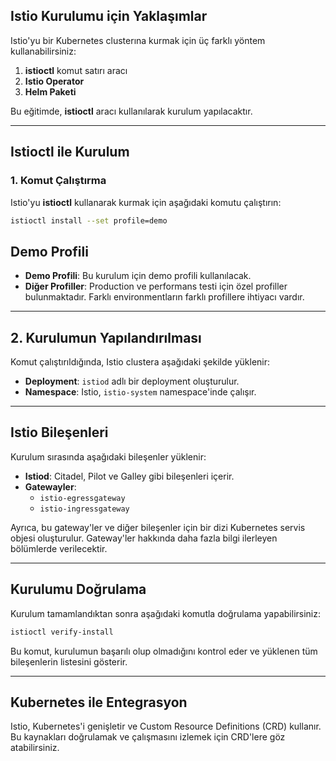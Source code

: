 ## Istio Kurulumu için Yaklaşımlar

Istio'yu bir Kubernetes clusterına kurmak için üç farklı yöntem kullanabilirsiniz:
1. **istioctl** komut satırı aracı
2. **Istio Operator**
3. **Helm Paketi**

Bu eğitimde, **istioctl** aracı kullanılarak kurulum yapılacaktır.

---

## Istioctl ile Kurulum

### 1. Komut Çalıştırma
Istio'yu **istioctl** kullanarak kurmak için aşağıdaki komutu çalıştırın:

```bash
istioctl install --set profile=demo
```

## Demo Profili

- **Demo Profili**: Bu kurulum için demo profili kullanılacak.
- **Diğer Profiller**: Production ve performans testi için özel profiller bulunmaktadır. Farklı environmentların farklı profillere ihtiyacı vardır.

---

## 2. Kurulumun Yapılandırılması

Komut çalıştırıldığında, Istio clustera aşağıdaki şekilde yüklenir:

- **Deployment**: `istiod` adlı bir deployment oluşturulur.
- **Namespace**: Istio, `istio-system` namespace'inde çalışır.

---

## Istio Bileşenleri

Kurulum sırasında aşağıdaki bileşenler yüklenir:

- **Istiod**: Citadel, Pilot ve Galley gibi bileşenleri içerir.
- **Gatewayler**:
  - `istio-egressgateway`
  - `istio-ingressgateway`

Ayrıca, bu gateway'ler ve diğer bileşenler için bir dizi Kubernetes servis objesi oluşturulur. Gateway'ler hakkında daha fazla bilgi ilerleyen bölümlerde verilecektir.

---

## Kurulumu Doğrulama

Kurulum tamamlandıktan sonra aşağıdaki komutla doğrulama yapabilirsiniz:

```bash
istioctl verify-install
```

Bu komut, kurulumun başarılı olup olmadığını kontrol eder ve yüklenen tüm bileşenlerin listesini gösterir.

---

##  Kubernetes ile Entegrasyon

Istio, Kubernetes'i genişletir ve Custom Resource Definitions (CRD) kullanır. Bu kaynakları doğrulamak ve çalışmasını izlemek için CRD'lere göz atabilirsiniz.
